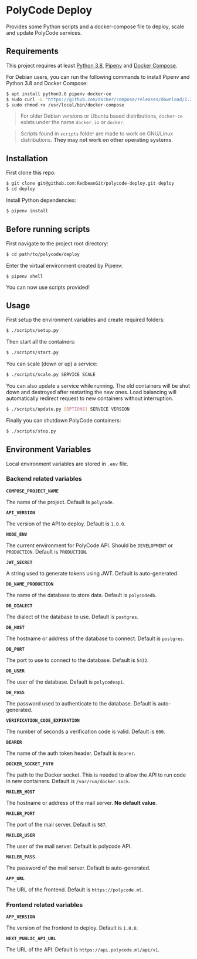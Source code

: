 
# PolyCode Deploy

Provides some Python scripts and a docker-compose file to deploy, scale and update PolyCode services.

## Requirements

This project requires at least [Python 3.8](https://www.python.org/downloads/), [Pipenv](https://pypi.org/project/pipenv/) and [Docker Compose](https://docs.docker.com/compose/install/).

For Debian users, you can run the following commands to install Pipenv and Python 3.8 and Docker Compose:

```bash
$ apt install python3.8 pipenv docker-ce
$ sudo curl -L "https://github.com/docker/compose/releases/download/1.29.2/docker-compose-$(uname -s)-$(uname -m)" -o /usr/local/bin/docker-compose
$ sudo chmod +x /usr/local/bin/docker-compose
```

> For older Debian versions or Ubuntu based distributions, `docker-ce` exists under the name `docker.io` or `docker`.

> Scripts found in `scripts` folder are made to work on GNU/Linux distributions. **They may not work on other operating systems**.

## Installation

First clone this repo:

```bash
$ git clone git@github.com:RedbeanGit/polycode-deploy.git deploy
$ cd deploy
```

Install Python dependencies:

```bash
$ pipenv install
```

## Before running scripts

First navigate to the project root directory:

```bash
$ cd path/to/polycode/deploy
```

Enter the virtual environment created by Pipenv:

```
$ pipenv shell
```

You can now use scripts provided!

## Usage

First setup the environment variables and create required folders:

```bash
$ ./scripts/setup.py
```

Then start all the containers:

```bash
$ ./scripts/start.py
```

You can scale (down or up) a service:

```bash
$ ./scripts/scale.py SERVICE SCALE
```

You can also update a service while running. The old containers will be shut down and destroyed after restarting the new ones. Load balancing will automatically redirect request to new containers without interruption.

```bash
$ ./scripts/update.py [OPTIONS] SERVICE VERSION
```

Finally you can shutdown PolyCode containers:

```bash
$ ./scripts/stop.py
```

## Environment Variables

Local environment variables are stored in `.env` file.

### Backend related variables

**`COMPOSE_PROJECT_NAME`**

The name of the project. Default is `polycode`.

**`API_VERSION`**

The version of the API to deploy. Default is `1.0.0`.

**`NODE_ENV`**

The current environment for PolyCode API. Should be `DEVELOPMENT` or `PRODUCTION`. Default is `PRODUCTION`.

**`JWT_SECRET`**

A string used to generate tokens using JWT. Default is auto-generated.

**`DB_NAME_PRODUCTION`**

The name of the database to store data. Default is `polycodedb`.

**`DB_DIALECT`**

The dialect of the database to use. Default is `postgres`.

**`DB_HOST`**

The hostname or address of the database to connect. Default is `postgres`.

**`DB_PORT`**

The port to use to connect to the database. Default is `5432`.

**`DB_USER`**

The user of the database. Default is `polycodeapi`.

**`DB_PASS`**

The password used to authenticate to the database. Default is auto-generated.

**`VERIFICATION_CODE_EXPIRATION`**

The number of seconds a verification code is valid. Default is `600`.

**`BEARER`**

The name of the auth token header. Default is `Bearer`.

**`DOCKER_SOCKET_PATH`**

The path to the Docker socket. This is needed to allow the API to run code in new containers. Default is `/var/run/docker.sock`.

**`MAILER_HOST`**

The hostname or address of the mail server. **No default value**.

**`MAILER_PORT`**

The port of the mail server. Default is `587`.

**`MAILER_USER`**

The user of the mail server. Default is polycode API.

**`MAILER_PASS`**

The password of the mail server. Default is auto-generated.

**`APP_URL`**

The URL of the frontend. Default is `https://polycode.ml`.

### Frontend related variables

**`APP_VERSION`**

The version of the frontend to deploy. Default is `1.0.0`.

**`NEXT_PUBLIC_API_URL`**

The URL of the API. Default is `https://api.polycode.ml/api/v1`.